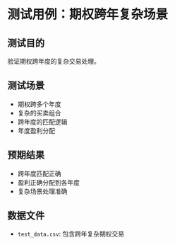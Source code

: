 # 测试用例：期权跨年复杂场景

## 测试目的
验证期权跨年度的复杂交易处理。

## 测试场景
- 期权跨多个年度
- 复杂的买卖组合
- 跨年度的匹配逻辑
- 年度盈利分配

## 预期结果
- 跨年度匹配正确
- 盈利正确分配到各年度
- 复杂场景处理准确

## 数据文件
- `test_data.csv`: 包含跨年复杂期权交易